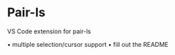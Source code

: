 # Pair-ls

VS Code extension for pair-ls

• multiple selection/cursor support
• fill out the README

